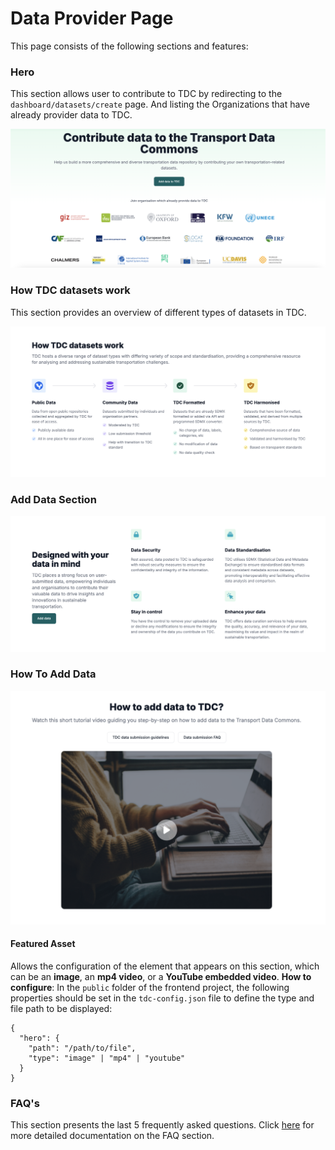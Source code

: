 # Data Provider Page

This page consists of the following sections and features:

### Hero

This section allows user to contribute to TDC by redirecting to the `dashboard/datasets/create` page. And listing the Organizations that have already provider data to TDC.

![Hero section](hero.png)

### How TDC datasets work

This section provides an overview of different types of datasets in TDC.

![TDC Datasets](types.png)

### Add Data Section

![Add Data](add_data.png)

### How To Add Data

![How To](how_to.png)

#### Featured Asset

Allows the configuration of the element that appears on this section, which can be an **image**, an **mp4 video**, or a **YouTube embedded video**.
**How to configure**: In the `public` folder of the frontend project, the following properties should be set in the `tdc-config.json` file to define the type and file path to be displayed:

```
{
  "hero": {
    "path": "/path/to/file",
    "type": "image" | "mp4" | "youtube"
  }
}
```

### FAQ's

This section presents the last 5 frequently asked questions. Click [here](../static-pages/faq) for more detailed documentation on the FAQ section.
